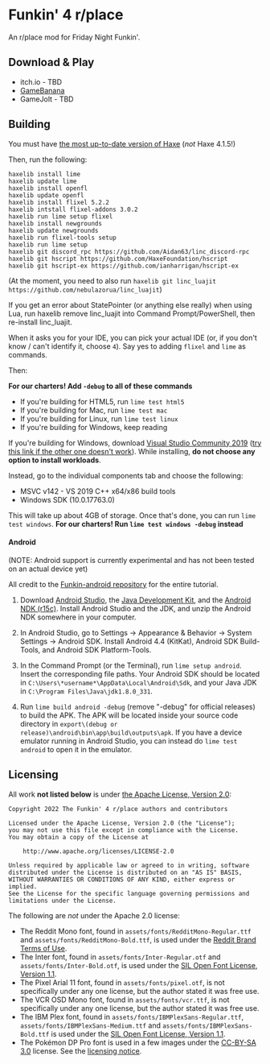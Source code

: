# Funkin' 4 r/place
An r/place mod for Friday Night Funkin'.

## Download & Play
* itch.io - TBD
* [GameBanana](https://gamebanana.com/mods/444552)
* GameJolt - TBD

## Building
You must have [the most up-to-date version of Haxe](https://haxe.org/download/) (*not* Haxe 4.1.5!)

Then, run the following:
```
haxelib install lime
haxelib update lime
haxelib install openfl
haxelib update openfl
haxelib install flixel 5.2.2
haxelib intstall flixel-addons 3.0.2
haxelib run lime setup flixel
haxelib install newgrounds
haxelib update newgrounds
haxelib run flixel-tools setup
haxelib run lime setup
haxelib git discord_rpc https://github.com/Aidan63/linc_discord-rpc
haxelib git hscript https://github.com/HaxeFoundation/hscript
haxelib git hscript-ex https://github.com/ianharrigan/hscript-ex
```

(At the moment, you need to also run `haxelib git linc_luajit https://github.com/nebulazorua/linc_luajit`)

If you get an error about StatePointer (or anything else really) when using Lua, run haxelib remove linc_luajit into Command Prompt/PowerShell, then re-install linc_luajit.

When it asks you for your IDE, you can pick your actual IDE (or, if you don't know / can't identify it, choose `4`). Say yes to adding `flixel` and `lime` as commands.

Then:

**For our charters! Add `-debug` to all of these commands**
* If you're building for HTML5, run `lime test html5`
* If you're building for Mac, run `lime test mac`
* If you're building for Linux, run `lime test linux`
* If you're building for Windows, keep reading

If you're building for Windows, download [Visual Studio Community 2019](https://visualstudio.microsoft.com/thank-you-downloading-visual-studio/?sku=Community&rel=16) ([try this link if the other one doesn't work](https://my.visualstudio.com/Downloads?q=visual%20studio%202019&wt.mc_id=o~msft~vscom~older-downloads)). While installing, **do not choose any option to install workloads**. 

Instead, go to the individual components tab and choose the following:
* MSVC v142 - VS 2019 C++ x64/x86 build tools
* Windows SDK (10.0.17763.0)

This will take up about 4GB of storage. Once that's done, you can run `lime test windows`. **For our charters! Run `lime test windows -debug` instead**

#### Android
(NOTE: Android support is currently experimental and has not been tested on an actual device yet)

All credit to the [Funkin-android repository](https://github.com/luckydog7/Funkin-android) for the entire tutorial.

1. Download [Android Studio](https://developer.android.com/studio), the [Java Development Kit](https://www.oracle.com/java/technologies/javase/javase-jdk8-downloads.html), and the [Android NDK (r15c)](https://github.com/android/ndk/wiki/Unsupported-Downloads#r15c). Install Android Studio and the JDK, and unzip the Android NDK somewhere in your computer.

2. In Android Studio, go to Settings -> Appearance & Behavior -> System Settings -> Android SDK. Install Android 4.4 (KitKat), Android SDK Build-Tools, and Android SDK Platform-Tools.

3. In the Command Prompt (or the Terminal), run `lime setup android`. Insert the corresponding file paths. Your Android SDK should be located in `C:\Users\*username*\AppData\Local\Android\Sdk`, and your Java JDK in `C:\Program Files\Java\jdk1.8.0_331`.

4. Run `lime build android -debug` (remove "-debug" for official releases) to build the APK. The APK will be located inside your source code directory in `export\(debug or release)\android\bin\app\build\outputs\apk`. If you have a device emulator running in Android Studio, you can instead do `lime test android` to open it in the emulator.

## Licensing
All work **not listed below** is under [the Apache License, Version 2.0](./LICENSE-APACHE):
    
    Copyright 2022 The Funkin' 4 r/place authors and contributors

    Licensed under the Apache License, Version 2.0 (the "License");
    you may not use this file except in compliance with the License.
    You may obtain a copy of the License at

        http://www.apache.org/licenses/LICENSE-2.0

    Unless required by applicable law or agreed to in writing, software 
    distributed under the License is distributed on an "AS IS" BASIS,
    WITHOUT WARRANTIES OR CONDITIONS OF ANY KIND, either express or implied.
    See the License for the specific language governing permissions and
    limitations under the License.
    
The following are *not* under the Apache 2.0 license:
* The Reddit Mono font, found in `assets/fonts/RedditMono-Regular.ttf` and `assets/fonts/RedditMono-Bold.ttf`, is used under the [Reddit Brand Terms of Use](./LICENSE-REDDITMONO.md).
* The Inter font, found in `assets/fonts/Inter-Regular.otf` and `assets/fonts/Inter-Bold.otf`, is used under the [SIL Open Font License, Version 1.1](./LICENSE-INTER).
* The Pixel Arial 11 font, found in `assets/fonts/pixel.otf`, is not specifically under any one license, but the author stated it was free use.
* The VCR OSD Mono font, found in `assets/fonts/vcr.ttf`, is not specifically under any one license, but the author stated it was free use.
* The IBM Plex font, found in `assets/fonts/IBMPlexSans-Regular.ttf`, `assets/fonts/IBMPlexSans-Medium.ttf` and `assets/fonts/IBMPlexSans-Bold.ttf` is used under the [SIL Open Font License, Version 1.1](./LICENSE-IBMPLEX).
* The Pokémon DP Pro font is used in a few images under the [CC-BY-SA 3.0](http://creativecommons.org/licenses/by-sa/3.0/) license. See the [licensing notice](./LICENSE-POKEMON-DP-PRO-FONTSTRUCT).
